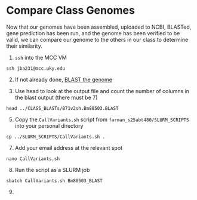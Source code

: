 # Compare Class Genomes

Now that our genomes have been assembled, uploaded to NCBI, BLASTed, gene prediction has been run, and the genome has been verified to be valid, we can compare our genome to the others in our class to determine their similarity.

1. `ssh` into the MCC VM

```
ssh jba231@mcc.uky.edu
```

2. If not already done, [BLAST the genome](BLASTGenome.md)

3. Use head to look at the output file and count the number of columns in the blast output (there must be 7)

```
head ../CLASS_BLASTs/B71v2sh.Bm88503.BLAST
```

5. Copy the `CallVariants.sh` script from `farman_s25abt480/SLURM_SCRIPTS` into your personal directory

```
cp ../SLURM_SCRIPTS/CallVariants.sh .
```

7. Add your email address at the relevant spot

```
nano CallVariants.sh
```

8. Run the script as a SLURM job

```
sbatch CallVariants.sh Bm88503_BLAST
```

9. 
